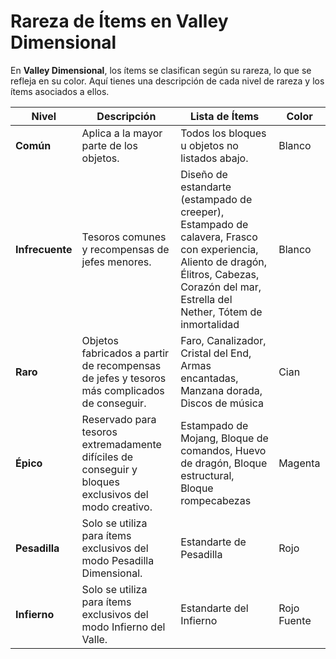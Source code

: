# Rareza de Ítems en Valley Dimensional

En **Valley Dimensional**, los ítems se clasifican según su rareza, lo que se refleja en su color. Aquí tienes una descripción de cada nivel de rareza y los ítems asociados a ellos.

| **Nivel**     | **Descripción** | **Lista de Ítems**                                                                                                                                                                                   | **Color** |
|---------------|-----------------|------------------------------------------------------------------------------------------------------------------------------------------------------------------------------------------------------|----------------|
| **Común**     | Aplica a la mayor parte de los objetos. | Todos los bloques u objetos no listados abajo.                                                                                                                                                               | Blanco         |
| **Infrecuente** | Tesoros comunes y recompensas de jefes menores. | Diseño de estandarte (estampado de creeper), Estampado de calavera, Frasco con experiencia, Aliento de dragón, Élitros, Cabezas, Corazón del mar, Estrella del Nether, Tótem de inmortalidad | Blanco         |
| **Raro**      | Objetos fabricados a partir de recompensas de jefes y tesoros más complicados de conseguir. | Faro, Canalizador, Cristal del End, Armas encantadas, Manzana dorada, Discos de música | Cian           |
| **Épico**     | Reservado para tesoros extremadamente difíciles de conseguir y bloques exclusivos del modo creativo. | Estampado de Mojang, Bloque de comandos, Huevo de dragón, Bloque estructural, Bloque rompecabezas | Magenta        |
| **Pesadilla** | Solo se utiliza para ítems exclusivos del modo Pesadilla Dimensional.                           | Estandarte de Pesadilla           | Rojo           |
| **Infierno**  | Solo se utiliza para ítems exclusivos del modo Infierno del Valle.                              | Estandarte del Infierno           | Rojo Fuente    |
